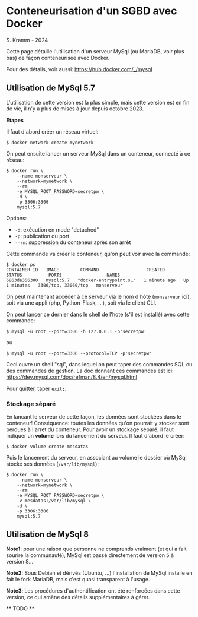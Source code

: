 # Conteneurisation d'un SGBD avec Docker

S. Kramm - 2024

Cette page détaille l'utilisation d'un serveur MySql (ou MariaDB, voir plus bas) de façon conteneurisée avec Docker.

Pour des détails, voir aussi: https://hub.docker.com/_/mysql


## Utilisation de MySql 5.7

L'utilisation de cette version est la plus simple, mais cette version est en fin de vie, il n'y a plus de mises à jour depuis octobre 2023.

**Etapes**

Il faut d'abord créer un réseau virtuel:
```
$ docker network create mynetwork
```

On peut ensuite lancer un serveur MySql dans un conteneur, connecté à ce réseau:
```
$ docker run \
	--name monserveur \
	--network=mynetwork \
	--rm
	-e MYSQL_ROOT_PASSWORD=secretpw \
	-d \
	-p 3306:3306
	mysql:5.7
```

Options:
- `-d`: exécution en mode "detached"
- `-p`: publication du port
- `--rm`: suppression du conteneur après son arrêt

Cette commande va créer le conteneur, qu'on peut voir avec la commande:
```
$ docker ps
CONTAINER ID   IMAGE        COMMAND                  CREATED          STATUS          PORTS                 NAMES
6863de356300   mysql:5.7   "docker-entrypoint.s…"   1 minute ago   Up 1 minutes   3306/tcp, 33060/tcp   monserveur
```

On peut maintenant accéder à ce serveur via le nom d'hôte (`monserveur` ici), soit via une appli (php, Python-Flask, ...), soit via le client CLI.

On peut lancer ce dernier dans le shell de l'hote (s'il est installé) avec cette commande:
```
$ mysql -u root --port=3306 -h 127.0.0.1 -p'secretpw'
```
ou
```
$ mysql -u root --port=3306 --protocol=TCP -p'secretpw'
```

Ceci ouvre un shell "sql", dans lequel on peut taper des commandes SQL ou des commandes de gestion.
La doc donnant ces commandes est ici: https://dev.mysql.com/doc/refman/8.4/en/mysql.html

Pour quitter, taper `exit;`.


### Stockage séparé

En lancant le serveur de cette façon, les données sont stockées dans le conteneur!
Conséquence: toutes les données qu'on pourrait y stocker sont perdues à l'arret du conteneur.
Pour avoir un stockage séparé, il faut indiquer un **volume** lors du lancement du serveur.
Il faut d'abord le créer:
```
$ docker volume create mesdatas
```

Puis le lancement du serveur, en associant au volume le dossier où MySql stocke ses données
(`/var/lib/mysql`):
```
$ docker run \
	--name monserveur \
	--network=mynetwork \
	--rm
	-e MYSQL_ROOT_PASSWORD=secretpw \
	-v mesdatas:/var/lib/mysql \
	-d \
	-p 3306:3306
	mysql:5.7
```


## Utilisation de MySql 8

**Note1**: pour une raison que personne ne comprends vraiment (et qui a fait sourire la communauté), MySql est passé directement de version 5 à version 8...

**Note2**: Sous Debian et dérivés (Ubuntu, ...) l'installation de MySql installe en fait le fork MariaDB, mais c'est quasi transparent à l'usage.

**Note3**: Les procédures d'authentification ont été renforcées dans cette version, ce qui amène des détails supplémentaires à gérer.


** TODO **







